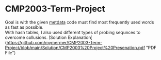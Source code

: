 # CMP2003-Term-Project
Goal is with the given [metdata](https://github.com/mymermer/CMP2003-Term-Project/blob/main/Problem%20Statements/Inputs.zip "Input ZIP") code must find most frequently used words as fast as possible. \
With hash tables, I also used different types of probing sequnces to overcome collusions. [Solution Explanation] (https://github.com/mymermer/CMP2003-Term-Project/blob/main/Solution/CMP2003%20Project%20Presenation.pdf "PDF File")
